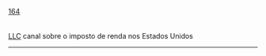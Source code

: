 [164](https://github.com/guilhermeprokisch/ideias/issues/164) 
###### 

[LLC](LLC) canal sobre o imposto de renda nos Estados Unidos



-------------------------------------------------------------------------------

